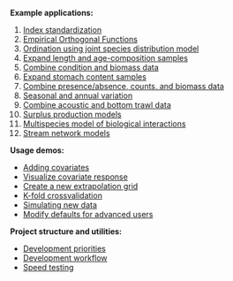 **Example applications:**
1. [Index standardization](https://github.com/James-Thorson-NOAA/VAST/wiki/Index-standardization)
1. [Empirical Orthogonal Functions](https://github.com/James-Thorson-NOAA/VAST/wiki/Empirical-orthogonal-functions)
1. [Ordination using joint species distribution model](https://github.com/James-Thorson-NOAA/VAST/wiki/Ordination)
1. [Expand length and age-composition samples](https://github.com/James-Thorson-NOAA/VAST/wiki/Expand-age-and-length-composition)
1. [Combine condition and biomass data](https://github.com/James-Thorson-NOAA/VAST/wiki/Correlations-between-fish-condition-and-density)
1. [Expand stomach content samples](https://github.com/James-Thorson-NOAA/VAST/wiki/Stomach-content-and-diet-analysis)
1. [Combine presence/absence, counts, and biomass data](https://github.com/James-Thorson-NOAA/VAST/wiki/Combine-biomass-counts-and-encounter-data)
1. [Seasonal and annual variation](https://github.com/James-Thorson-NOAA/VAST/wiki/Seasonal-model)
1. [Combine acoustic and bottom trawl data](https://github.com/James-Thorson-NOAA/VAST/wiki/Combine-acoustic-and-bottom-trawl-data)
1. [Surplus production models](https://github.com/James-Thorson-NOAA/VAST/wiki/Surplus-production)
1. [Multispecies model of biological interactions](https://github.com/James-Thorson-NOAA/VAST/wiki/MICE-in-space)
1. [Stream network models](https://github.com/James-Thorson-NOAA/VAST/wiki/Spatio-temporal-stream-network-models)

**Usage demos:**
* [Adding covariates](https://github.com/James-Thorson-NOAA/VAST/wiki/Specify-covariates-and-visualize-responses)
* [Visualize covariate response](https://github.com/James-Thorson-NOAA/VAST/wiki/Visualize-covariate-response)
* [Create a new extrapolation grid](https://github.com/James-Thorson-NOAA/VAST/wiki/Creating-an-extrapolation-grid)
* [K-fold crossvalidation](https://github.com/James-Thorson-NOAA/VAST/wiki/Crossvalidation)
* [Simulating new data](https://github.com/James-Thorson-NOAA/VAST/wiki/Simulator)
* [Modify defaults for advanced users](https://github.com/James-Thorson-NOAA/VAST/wiki/Modifying-parameters-and-data)

**Project structure and utilities:**
* [Development priorities](https://github.com/James-Thorson-NOAA/VAST/wiki/Development-priorities)
* [Development workflow](https://github.com/James-Thorson-NOAA/VAST/wiki/Development-workflow-for-contributions)
* [Speed testing](https://github.com/James-Thorson-NOAA/VAST/wiki/Speed-test)